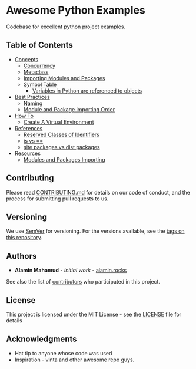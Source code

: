 # Awesome Python Examples

Codebase for excellent python project examples.

## Table of Contents

- [Concepts](./CONCEPTS.md)
  - [Concurrency](./CONCEPTS.md#concurrency)
  - [Metaclass](./CONCEPTS.md#metaclass)
  - [Importing Modules and Packages](./CONCEPTS.md#importing-modules-and-packages)
  - [Symbol Table](./CONCEPTS.md#symbol-table)
    - [Variables in Python are referenced to objects](./CONCEPTS.md#variables-in-python-are-referenced-to-objects)
- [Best Practices](./BEST-PRACTICES.md)
  - [Naming](./BEST-PRACTICES.md#naming)
  - [Module and Package importing Order](./BEST-PRACTICES.md#Module-and-Package-importing-Order)
- [How To](./HOW-TO.md)
  - [Create A Virtual Environment](./HOW-TO.md#create-a-virtual-environment)
- [References](./REFERENCES.md)
  - [Reserved Classes of Identifiers](./REFERENCES.md#Reserved-Classes-of-Identifiers)
  - [is vs ==](./REFERENCES.md#is-vs-equal)
  - [site packages vs dist packages](./REFERENCES.md#site-packages-vs-dist-packages)
- [Resources](./RESOURCES.md)
  - [Modules and Packages Importing](./RESOURCES.md#Modules-and-Packages-Importing)

## Contributing

Please read [CONTRIBUTING.md](CONTRIBUTING.md) for details on our code of conduct, and the process for submitting pull requests to us.

## Versioning

We use [SemVer](http://semver.org/) for versioning. For the versions available, see the [tags on this repository](https://github.com/your/project/tags).

## Authors

- **Alamin Mahamud** - _Initial work_ - [alamin.rocks](https://alamin-rocks.herokuapp.com)

See also the list of [contributors](https://github.com/your/project/contributors) who participated in this project.

## License

This project is licensed under the MIT License - see the [LICENSE](LICENSE) file for details

## Acknowledgments

- Hat tip to anyone whose code was used
- Inspiration - vinta and other awesome repo guys.
